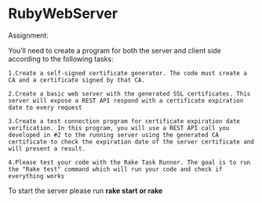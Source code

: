 # RubyWebServer

Assignment:

  You’ll need to create a program for both the server and client side according to the following tasks: 

    1.Create a self-signed certificate generator. The code must create a CA and a certificate signed by that CA.

    2.Create a basic web server with the generated SSL certificates. This server will expose a REST API respond with a certificate expiration date to every request

    3.Create a test connection program for certificate expiration date verification. In this program, you will use a REST API call you developed in #2 to the running server using the generated CA certificate to check the expiration date of the server certificate and will present a result.

    4.Please test your code with the Rake Task Runner. The goal is to run the "Rake test" command which will run your code and check if everything works
    
    
 To start the server please run **rake start or rake**
 
